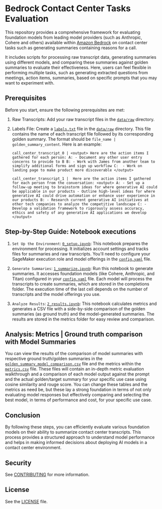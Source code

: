 # Bedrock Contact Center Tasks Evaluation

This repository provides a comprehensive framework for evaluating foundation models from leading model providers (such as Anthropic, Cohere and others) available within [Amazon Bedrock](https://aws.amazon.com/bedrock/) on contact center tasks such as generating summaries containing reasons for a call.

It includes scripts for processing raw transcript data, generating summaries using different models, and comparing these summaries against golden summaries to evaluate their effectiveness. Here, users can feel flexible in performing multiple tasks, such as generating extracted questions from meetings, action items, summaries, based on specific prompts that you may want to experiment with.

## Prerequisites

Before you start, ensure the following prerequisites are met:

1. Raw Transcripts: Add your raw transcript files in the [`data/raw`](data/raw/) directory.

1. Labels File: Create a [`labels.txt`](data/raw/labels.txt) file in the [`data/raw`](data/raw/) directory. This file contains the name of each transcript file followed by its corresponding golden summary. The format should be `file_name | golden_summary_content`. Here is an example:

    ```
    call_center_transcript_0 | <output> Here are the action items I gathered for each person: A: - Document any other user entry concerns to provide to B B: - Work with James from another team to simplify additional forms and sign up workflow C:  - Work on landing page to make product more discoverable </output>

    call_center_transcript_1 |  Here are the action items I gathered for each person from the conversation: <output> A: - Set up a follow-up meeting to brainstorm ideas for where generative AI could be applicable in our products - Outline high-level ideas for where generative AI could drive automation or enhance user experience in our products B: - Research current generative AI initiatives at other tech companies to analyze the competitive landscape C: - Develop a validation framework to rigorously assess accuracy, ethics and safety of any generative AI applications we develop </output>
    ```

## Step-by-Step Guide: Notebook executions

1. `Set Up the Environment`: [`0_setup.ipynb`](./0_setup.ipynb): This notebook prepares the environment for processing. It initializes account settings and tracks files for summaries and raw transcripts. You'll need to configure your SageMaker execution role and model offerings in the [`config.yaml`](config.yaml) file.


1. `Generate Summaries`: [`1_summarize.ipynb`](./1_summarize.ipynb): Run this notebook to generate summaries. It accesses foundation models (like Cohere, Anthropic, and Titan) configured in your [`config.yaml`](config.yaml) file. Each model will process the transcripts to create summaries, which are stored in the completions folder. The execution time of the last cell depends on the number of transcripts and the model offerings you use.


1. `Analyze Results`: [`2_results.ipynb`](./2_results.ipynb): This notebook calculates metrics and generates a CSV file with a side-by-side comparison of the golden summaries (as ground truth) and the model-generated summaries. The results are stored in the metrics folder for easy review and comparison.

## Analysis: Metrics | Ground truth comparison with Model Summaries

You can view the results of the comparison of model summaries with respective ground truth/golden summaries in the [`golden_summary_model_comparison.csv`](./golden_summary_model_comparison.csv) file and the metrics within the [`metrics.csv`](./data/metrics/model_metrics.csv) file. These files will contain an in-depth metric evaluation walkthrough and a comparison of each model output against the prompt and the actual golden/target summary for your specific use case using cosine similarity and rouge score. You can change these tables and the metrics as need be, but these lay a strong foundation in terms of not only evaluating model responses but effectively comparing and selecting the best model, in terms of performance and cost, for your specific use case.

## Conclusion

By following these steps, you can efficiently evaluate various foundation models on their ability to summarize contact center transcripts. This process provides a structured approach to understand model performance and helps in making informed decisions about deploying AI models in a contact center environment.

## Security

See [CONTRIBUTING](./CONTRIBUTING.md) for more information.

## License

See the [LICENSE](./LICENSE) file.
